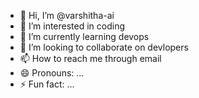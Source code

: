 - 👋 Hi, I’m @varshitha-ai
- 👀 I’m interested in coding
- 🌱 I’m currently learning devops
- 💞️ I’m looking to collaborate on devlopers  
- 📫 How to reach me through email
- 😄 Pronouns: ...
- ⚡ Fun fact: ...

<!---
varshitha-ai/varshitha-ai is a ✨ special ✨ repository because its `README.md` (this file) appears on your GitHub profile.
You can click the Preview link to take a look at your changes.
--->
